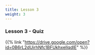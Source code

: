 ```yaml
---
title: Lesson 3
weight: 3
---
```


### Lesson 3 - Quiz

{{% link "https://drive.google.com/open?id=0B6rL2dUirhNfc1BFUkhxellqdlE" %}}
